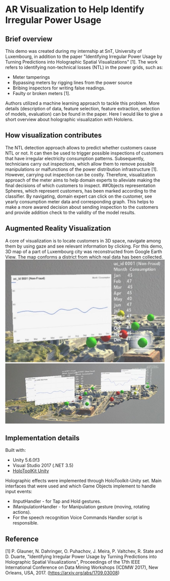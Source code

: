 # AR Visualization to Help Identify Irregular Power Usage

## Brief overview

This demo was created during my internship at SnT, University of Luxembourg, in addition to the paper "Identifying Irregular Power Usage by Turning Predictions into Holographic Spatial Visualizations" [1]. The work refers to identifying non-technical losses (NTL) in the power grids, such as:

* Meter tamperings
* Bypassing meters by rigging lines from the power source
* Bribing inspectors for writing false readings.
* Faulty or broken meters [1].   

Authors utilized a machine learning approach to tackle this problem. More details (description of data, feature selection, feature extraction, selection of models, evaluation) can be found in the paper. Here I would like to give a short overview about holographic visualization with Hololens. 

## How visualization contributes

The NTL detection approach allows to predict whether customers cause NTL or not. It can then be used to trigger possible inspections of customers that have irregular electricity consumption patterns. Subsequently, technicians carry out inspections, which allow them to remove possible manipulations or malfunctions of the power distribution infrastructure [1]. However, carrying out inspection can be costly. Therefore, visualization approach of the  meter aims to help domain experts to alleviate making the final decisions of which customers to inspect. 
##Objects representation
Spheres, which represent customers, has been marked according to the classifier. By navigating, domain expert can click on the customer, see yearly consumption meter data and corresponding graph. This helps to make a more awared decision about sending inspection to the customers and provide addition check to the validity of the model results. 

## Augmented Reality Visualization

A core of visualization is to locate customers in 3D space, navigate among them by using gaze and see relevant information by clicking. For this demo, 3D map of a part of Luxembourg city was reconstructed from Google Earth View. The map conforms a district from which real data has been collected. 
![alt text](https://github.com/pugachovalex/City3D/blob/master/img1.JPG)
![alt text](https://github.com/pugachovalex/City3D/blob/master/img2.JPG)


## Implementation details
Built with:
* Unity 5.6.0f3
* Visual Studio 2017 (.NET 3.5)
* [HoloToolKit Unity](https://github.com/Microsoft/HoloToolkit-Unity) 

Holographic effects were implemented through HoloToolkit-Unity set. Main interfaces that were used and which Game Objects implement to handle input events: 
* IInputHandler - for Tap and Hold gestures.
* IManipulationHandler - for Manipulation gesture (moving, rotating actions).
* For the speech recognition Voice Commands Handler script is responsible.






## Reference
[1] P. Glauner, N. Dahringer, O. Puhachov, J. Meira, P. Valtchev, R. State and D. Duarte, "Identifying Irregular Power Usage by Turning Predictions into Holographic Spatial Visualizations", Proceedings of the 17th IEEE International Conference on Data Mining Workshops (ICDMW 2017), New Orleans, USA, 2017. (https://arxiv.org/abs/1709.03008)
